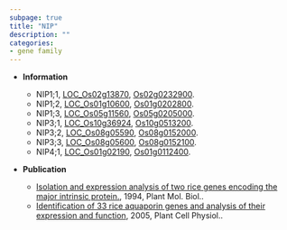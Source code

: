 ```yaml
---
subpage: true
title: "NIP"
description: ""
categories:
- gene family
---
```


* **Information**  
    + NIP1;1, [LOC_Os02g13870](http://rice.plantbiology.msu.edu/cgi-bin/ORF_infopage.cgi?orf=LOC_Os02g13870), [Os02g0232900](http://rapdb.dna.affrc.go.jp/viewer/gbrowse_details/irgsp1?name=Os02g0232900).
    + NIP1;2, [LOC_Os01g10600](http://rice.plantbiology.msu.edu/cgi-bin/ORF_infopage.cgi?orf=LOC_Os01g10600), [Os01g0202800](http://rapdb.dna.affrc.go.jp/viewer/gbrowse_details/irgsp1?name=Os01g0202800).
    + NIP1;3, [LOC_Os05g11560](http://rice.plantbiology.msu.edu/cgi-bin/ORF_infopage.cgi?orf=LOC_Os05g11560), [Os05g0205000](http://rapdb.dna.affrc.go.jp/viewer/gbrowse_details/irgsp1?name=Os05g0205000).
    + NIP3;1, [LOC_Os10g36924](http://rice.plantbiology.msu.edu/cgi-bin/ORF_infopage.cgi?orf=LOC_Os10g36924), [Os10g0513200](http://rapdb.dna.affrc.go.jp/viewer/gbrowse_details/irgsp1?name=Os10g0513200).
    + NIP3;2, [LOC_Os08g05590](http://rice.plantbiology.msu.edu/cgi-bin/ORF_infopage.cgi?orf=LOC_Os08g05590), [Os08g0152000](http://rapdb.dna.affrc.go.jp/viewer/gbrowse_details/irgsp1?name=Os08g0152000).
    + NIP3;3, [LOC_Os08g05600](http://rice.plantbiology.msu.edu/cgi-bin/ORF_infopage.cgi?orf=LOC_Os08g05600), [Os08g0152100](http://rapdb.dna.affrc.go.jp/viewer/gbrowse_details/irgsp1?name=Os08g0152100).
    + NIP4;1, [LOC_Os01g02190](http://rice.plantbiology.msu.edu/cgi-bin/ORF_infopage.cgi?orf=LOC_Os01g02190), [Os01g0112400](http://rapdb.dna.affrc.go.jp/viewer/gbrowse_details/irgsp1?name=Os01g0112400).

* **Publication**  
    + [Isolation and expression analysis of two rice genes encoding the major intrinsic protein.](http://www.ncbi.nlm.nih.gov/pubmed?term=Isolation+and+expression+analysis+of+two+rice+genes+encoding+the+major+intrinsic+protein.%5BTitle%5D), 1994, Plant Mol. Biol..
    + [Identification of 33 rice aquaporin genes and analysis of their expression and function](http://www.ncbi.nlm.nih.gov/pubmed?term=Identification+of+33+rice+aquaporin+genes+and+analysis+of+their+expression+and+function%5BTitle%5D), 2005, Plant Cell Physiol..


